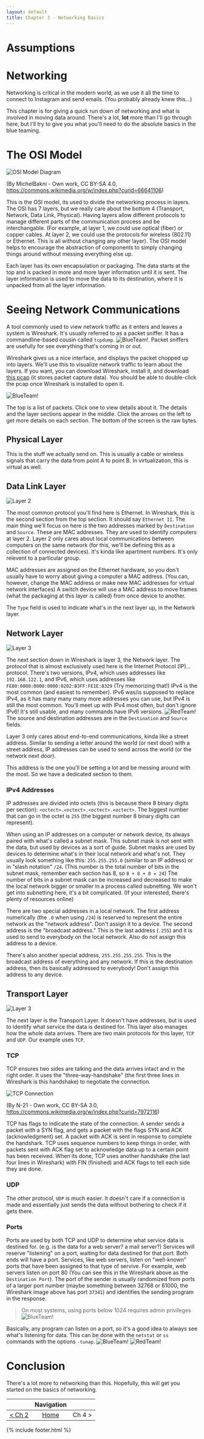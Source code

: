 ```yaml
---
layout: default
title: Chapter 3 - Networking Basics
---
```


# Assumptions


# Networking

Networking is critical in the modern world, as we use it all the time to connect to Instagram and send emails. (You probably already knew this...)

This chapter is for giving a quick run down of networking and what is involved in moving data around. There's a lot, **lot** more than I'll go through here, but I'll try to give you what you'll need to do the absolute basics in the blue teaming.

# The OSI Model

![OSI Model Diagram](https://upload.wikimedia.org/wikipedia/commons/5/5b/OSI_Model_-_en.png)

(By MichelBakni - Own work, CC BY-SA 4.0, https://commons.wikimedia.org/w/index.php?curid=66641106)

This is the OSI model, its used to divide the networking process in layers. The OSI has 7 layers, but we really care about the bottom 4 (Transport, Network, Data Link, Physical). Having layers allow different protocols to manage different parts of the communication process and be interchangable. (For example, at layer 1, we could use optical (fiber) or copper cables. At layer 2, we could use the protocols for wireless (802.11) or Ethernet. This is all without changing any other layer). The OSI model helps to encourage the abstraction of components to simply changing things around without messing everything else up.

Each layer has its own encapsulation or packaging. The data starts at the top and is packed in more and more layer information until it is sent. The layer information is used to move the data to its destination, where it is unpacked from all the layer information.

# Seeing Network Communications 

A tool commonly used to view network traffic as it enters and leaves a system is Wireshark. It's usually referred to as a packet sniffer. It has a commandline-based cousin called `tcpdump`. ![BlueTeam!](images/blueteam.png). Packet sniffers are usefully for see everything that's coming in or out.

Wireshark gives us a nice interface, and displays the packet chopped up into layers. We'll use this to visualize network traffic to learn about the layers. If you want, you can download Wireshark, install it, and download [this pcap](data/http.pcap) (it stores packet capture data). You should be able to double-click the pcap once Wireshark is installed to open it.

![BlueTeam!](images/ch2-wireshark.png)

The top is a list of packets. Click one to view details about it. The details and the layer sections appear in the middle. Click the arrows on the left to get more details on each section. The bottom of the screen is the raw bytes.

## Physical Layer

This is the stuff we actually send on. This is usually a cable or wireless signals that carry the data from point A to point B. In virtualization, this is virtual as well.

## Data Link Layer

![Layer 2](images/ch2-wireshark2.png)

The most common protocol you'll find here is Ethernet. In Wireshark, this is the second section from the top section. It should say `Ethernet II`. The main thing we'll focus on here is the two addresses marked by `Destination` and `Source`. These are MAC addresses. They are used to identify computers at layer 2. Layer 2 only cares about local communications between computers on the same network (for this, we'll be defining this as a collection of connected devices). It's kinda like apartment numbers. It's only relevent to a particular group. 

MAC addresses are assigned on the Ethernet hardware, so you don't usually have to worry about giving a computer a MAC address. (You can, however, change the MAC address or make new MAC addresses for virtual network interfaces) A switch device will use a MAC address to move frames (what the packaging at this layer is called) from once device to another.

The `Type` field is used to indicate what's in the next layer up, in the Network layer.

## Network Layer

![Layer 3](images/ch2-wireshark3.png)

The next section down in Wireshark is layer 3, the Network layer. The protocol that is almost exclusively used here is the Internet Protocol (IP)... protocol. There's two versions, IPv4, which uses addresses like `192.168.122.1`, and IPv6, which uses addresses like `FE80:0000:0000:0000:0202:B3FF:FE1E:8329` (Try memorizing that!) IPv4 is the most common (and easiest to remember). IPv6 was/is supposed to replace IPv4, as it has many many many more addresses you can use, but IPv4 is still the most common. You'll meet up with IPv4 most often, but don't ignore IPv6! It's still usable, and many commands have IPv6 versions. ![RedTeam!](images/redteam.png) The source and destination addresses are in the `Destination` and `Source` fields.

Layer 3 only cares about end-to-end communications, kinda like a street address. Similar to sending a letter around the world (or next door) with a street address, IP addresses can be used to send across the world (or the network next door). 

This address is the one you'll be setting a lot and be messing around with the most. So we have a dedicated section to them.

### IPv4 Addresses

IP addresses are divided into octets (this is because there 8 binary digits per section): `<octect>.<octect>.<octect>.<octect>`. The biggest number that can go in the octet is `255` (the biggest number 8 binary digits can represent). 

When using an IP addresses on a computer or network device, its always paired with what's called a subnet mask. This subnet mask is not sent with the data, but used by devices as a sort of guide. Subnet masks are used by devices to determine what's in their local network and what's not. They usually look something like this: `255.255.255.0` (similar to an IP address) or in "slash notation" `/24`. (This number is the total number of bits in the subnet mask, remember each section has 8, so `8 + 8 + 8 = 24`) The number of bits in a subnet mask can be increased and decreased to make the local network bigger or smaller in a process called subnetting. We won't get into subnetting here, it's a bit complicated. (If your interested, there's plenty of resources online) 

There are two special addresses in a local network. The first address numerically (the `.0` when using `/24`) is reserved to represent the entire network as the "network address". Don't assign it to a device. The second address is the "broadcast address." This is the last address (`.255`) and it is used to send to everybody on the local network. Also do not assign this address to a device.

There's also another special address, `255.255.255.255`. This is the broadcast address of everything and any network. If this is the destination address, then its basically addressed to everybody! Don't assign this address to any device.

## Transport Layer

![Layer 3](images/ch2-wireshark4.png)

The next layer is the Transport Layer. It doesn't have addresses, but is used to identify what service the data is destined for. This layer also manages how the whole data arrives. There are two main protocols for this layer, `TCP` and `UDP`. Our example uses `TCP`. 

### TCP

TCP ensures two sides are talking and the data arrives intact and in the right order. It uses the "three-way-handshake" (the first three lines in Wireshark is this handshake) to negotiate the connection. 

![TCP Connection](https://upload.wikimedia.org/wikipedia/commons/thumb/3/32/Tcp_normal_2.png/1024px-Tcp_normal_2.png)

(By N-21 - Own work, CC BY-SA 3.0, https://commons.wikimedia.org/w/index.php?curid=7972116)

TCP has flags to indicate the state of the connection. A sender sends a packet with a SYN flag, and gets a packet with the flags SYN and ACK (acknowledgment) set. A packet with ACK is sent in response to complete the handshark. TCP uses sequence numbers to keep things in order, with packets sent with ACK flag set to acknowledge data up to a certain point has been received. When its done, TCP uses another handshake (the last four lines in Wireshark) with FIN (finished) and ACK flags to tell each side they are done.

### UDP

The other protocol, `UDP` is much easier. It doesn't care if a connection is made and essentially just sends the data without bothering to check if it gets there.

### Ports

Ports are used by both TCP and UDP to determine what service data is destined for. (e.g. is the data for a web server? a mail server?) Services will reserve "listening" on a port, waiting for data destined for that port. Both ends will have a port. Services, like web servers, listen on "well-known" ports that have been assigned to that type of servive. For example, web servers listen on port 80 (You can see this in the Wireshark above as the `Destination Port`). The port of the sender is usually randomized from ports of a larger port number (maybe something between 32768 or 61000, the Wireshark image above has port `37341`) and identifies the sending program in the response.

> On most systems, using ports below 1024 requires admin privileges ![BlueTeam!](images/blueteam.png)

Basically, any program can listen on a port, so it's a good idea to always see what's listening for data. This can be done with the `netstat` or `ss` commands with the options `-tunap`. ![BlueTeam!](images/blueteam.png) ![RedTeam!](images/redteam.png) 

# Conclusion

There's a lot more to networking than this. Hopefully, this will get you started on the basics of networking. 

|         |  Navigation  |   |
| :-------------: |:-------------:| -----:|
| [< Ch 2](Chapter2-GettingStarted) | [Home](index) | Ch 4 >  |



{% include footer.html %}